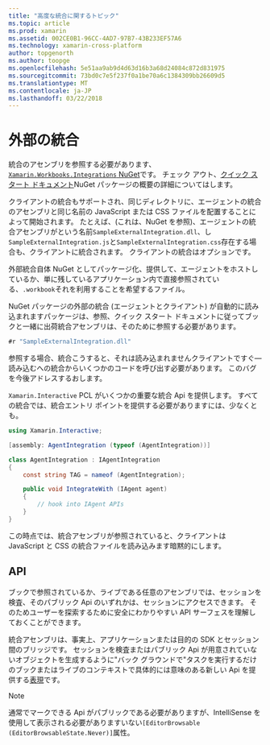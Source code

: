 ```yaml
---
title: "高度な統合に関するトピック"
ms.topic: article
ms.prod: xamarin
ms.assetid: 002CE0B1-96CC-4AD7-97B7-43B233EF57A6
ms.technology: xamarin-cross-platform
author: topgenorth
ms.author: toopge
ms.openlocfilehash: 5e51aa9ab9d4d63d16b3a68d24084c872d831975
ms.sourcegitcommit: 73bd0c7e5f237f0a1be70a6c1384309bb26609d5
ms.translationtype: MT
ms.contentlocale: ja-JP
ms.lasthandoff: 03/22/2018
---
```

# <a name="external-integrations"></a>外部の統合

統合のアセンブリを参照する必要があります、 [ `Xamarin.Workbooks.Integrations` NuGet][nuget]です。 チェック アウト、[クイック スタート ドキュメント](~/tools/workbooks/sdk/index.md)NuGet パッケージの概要の詳細についてはします。

クライアントの統合もサポートされ、同じディレクトリに、エージェントの統合のアセンブリと同じ名前の JavaScript または CSS ファイルを配置することによって開始されます。 たとえば、(これは、NuGet を参照)、エージェントの統合アセンブリがという名前`SampleExternalIntegration.dll`、し`SampleExternalIntegration.js`と`SampleExternalIntegration.css`存在する場合も、クライアントに統合されます。 クライアントの統合はオプションです。

外部統合自体 NuGet としてパッケージ化、提供して、エージェントをホストしているか、単に残しているアプリケーション内で直接参照されている、`.workbook`それを利用することを希望するファイル。

NuGet パッケージの外部の統合 (エージェントとクライアント) が自動的に読み込まれますパッケージは、参照、クイック スタート ドキュメントに従ってブックと一緒に出荷統合アセンブリは、そのために参照する必要があります。

```csharp
#r "SampleExternalIntegration.dll"
```

参照する場合、統合こうすると、それは読み込まれませんクライアントですぐ&mdash;読み込むへの統合からいくつかのコードを呼び出す必要があります。 このバグを今後アドレスするおします。

`Xamarin.Interactive` PCL がいくつかの重要な統合 Api を提供します。 すべての統合では、統合エントリ ポイントを提供する必要がありますには、少なくとも。

```csharp
using Xamarin.Interactive;

[assembly: AgentIntegration (typeof (AgentIntegration))]

class AgentIntegration : IAgentIntegration
{
    const string TAG = nameof (AgentIntegration);

    public void IntegrateWith (IAgent agent)
    {
        // hook into IAgent APIs
    }
}
```

この時点では、統合アセンブリが参照されていると、クライアントは JavaScript と CSS の統合ファイルを読み込みます暗黙的にします。

## <a name="apis"></a>API

ブックで参照されているか、ライブである任意のアセンブリでは、セッションを検査、そのパブリック Api のいずれかは、セッションにアクセスできます。 そのためユーザーを探索するために安全にわかりやすい API サーフェスを理解しておくことができます。

統合アセンブリは、事実上、アプリケーションまたは目的の SDK とセッション間のブリッジです。 セッションを検査またはパブリック Api が用意されていないオブジェクトを生成するように"バック グラウンドで"タスクを実行するだけのブックまたはライブのコンテキストで具体的には意味のある新しい Api を提供する[表現](~/tools/workbooks/sdk/representations.md)です。

> [!NOTE]
> 通常でマークできる Api がパブリックである必要がありますが、IntelliSense を使用して表示される必要がありますいない`[EditorBrowsable (EditorBrowsableState.Never)]`属性。

[nuget]: https://nuget.org/packages/Xamarin.Workbooks.Integration
